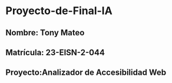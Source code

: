 # Proyecto-de-Final-IA

## Nombre: Tony Mateo

## Matrícula: 23-EISN-2-044

## Proyecto:Analizador de Accesibilidad Web
